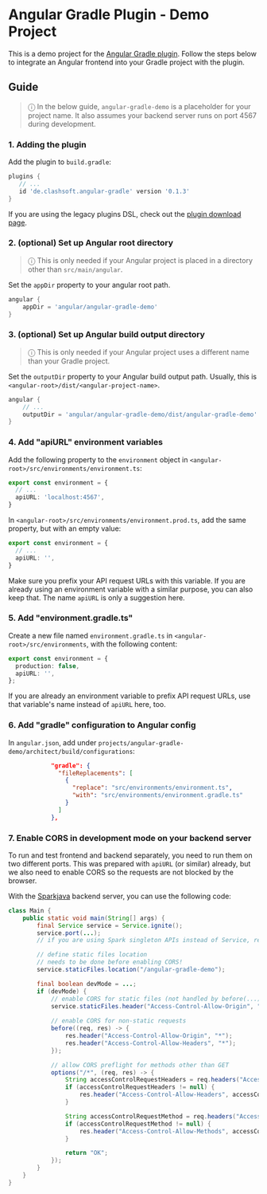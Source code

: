 # Angular Gradle Plugin - Demo Project

This is a demo project for the [Angular Gradle plugin](https://github.com/Clashsoft/Angular-Gradle).
Follow the steps below to integrate an Angular frontend into your Gradle project with the plugin.

## Guide

> ⓘ In the below guide, `angular-gradle-demo` is a placeholder for your project name.
> It also assumes your backend server runs on port 4567 during development.

### 1. Adding the plugin

Add the plugin to `build.gradle`:

```groovy
plugins {
   // ...
   id 'de.clashsoft.angular-gradle' version '0.1.3' 
}
```

If you are using the legacy plugins DSL, check out the [plugin download page](https://plugins.gradle.org/plugin/de.clashsoft.angular-gradle).

### 2. (optional) Set up Angular root directory

> ⓘ This is only needed if your Angular project is placed in a directory other than `src/main/angular`.

Set the `appDir` property to your angular root path.

```groovy
angular {
    appDir = 'angular/angular-gradle-demo'
}
```

### 3. (optional) Set up Angular build output directory

> ⓘ This is only needed if your Angular project uses a different name than your Gradle project.

Set the `outputDir` property to your Angular build output path.
Usually, this is `<angular-root>/dist/<angular-project-name>`.

```groovy
angular {
	// ...
	outputDir = 'angular/angular-gradle-demo/dist/angular-gradle-demo'
}
```

### 4. Add "apiURL" environment variables

Add the following property to the `environment` object in `<angular-root>/src/environments/environment.ts`:

```typescript
export const environment = {
  // ...
  apiURL: 'localhost:4567',
}
```

In `<angular-root>/src/environments/environment.prod.ts`, add the same property, but with an empty value:

```typescript
export const environment = {
  // ...
  apiURL: '',
}
```

Make sure you prefix your API request URLs with this variable.
If you are already using an environment variable with a similar purpose, you can also keep that.
The name `apiURL` is only a suggestion here.

### 5. Add "environment.gradle.ts"

Create a new file named `environment.gradle.ts` in `<angular-root>/src/environments`, with the following content:

```typescript
export const environment = {
  production: false,
  apiURL: '',
};
```

If you are already an environment variable to prefix API request URLs, use that variable's name instead of `apiURL` here, too.

### 6. Add "gradle" configuration to Angular config

In `angular.json`, add under `projects/angular-gradle-demo/architect/build/configurations`:

```json
            "gradle": {
              "fileReplacements": [
                {
                  "replace": "src/environments/environment.ts",
                  "with": "src/environments/environment.gradle.ts"
                }
              ]
            },
```

### 7. Enable CORS in development mode on your backend server

To run and test frontend and backend separately, you need to run them on two different ports.
This was prepared with `apiURL` (or similar) already, but we also need to enable CORS so the requests are not blocked by the browser.

With the [Sparkjava](http://sparkjava.com/) backend server, you can use the following code:

```java
class Main {
    public static void main(String[] args) {
        final Service service = Service.ignite();
        service.port(...);
        // if you are using Spark singleton APIs instead of Service, replace service.* calls below with Spark.* or static import

        // define static files location
        // needs to be done before enabling CORS!
        service.staticFiles.location("/angular-gradle-demo");

        final boolean devMode = ...;
        if (devMode) {
            // enable CORS for static files (not handled by before(...) below)
            service.staticFiles.header("Access-Control-Allow-Origin", "*");
            
            // enable CORS for non-static requests
            before((req, res) -> {
                res.header("Access-Control-Allow-Origin", "*");
                res.header("Access-Control-Allow-Headers", "*");
            });

            // allow CORS preflight for methods other than GET
            options("/*", (req, res) -> {
                String accessControlRequestHeaders = req.headers("Access-Control-Request-Headers");
                if (accessControlRequestHeaders != null) {
                    res.header("Access-Control-Allow-Headers", accessControlRequestHeaders);
                }

                String accessControlRequestMethod = req.headers("Access-Control-Request-Method");
                if (accessControlRequestMethod != null) {
                    res.header("Access-Control-Allow-Methods", accessControlRequestMethod);
                }

                return "OK";
            });
        }
    }
}
```
